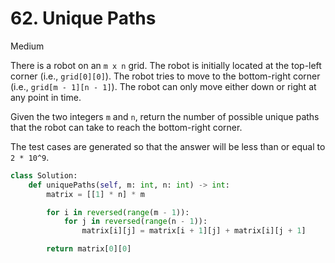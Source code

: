 # 62. Unique Paths

Medium

There is a robot on an `m x n` grid. The robot is initially located at the top-left corner (i.e., `grid[0][0]`). The robot tries to move to the bottom-right corner (i.e., `grid[m - 1][n - 1]`). The robot can only move either down or right at any point in time.

Given the two integers `m` and `n`, return the number of possible unique paths that the robot can take to reach the bottom-right corner.

The test cases are generated so that the answer will be less than or equal to `2 * 10^9`.

```python
class Solution:
    def uniquePaths(self, m: int, n: int) -> int:
        matrix = [[1] * n] * m

        for i in reversed(range(m - 1)):
            for j in reversed(range(n - 1)):
                matrix[i][j] = matrix[i + 1][j] + matrix[i][j + 1]

        return matrix[0][0]
```

